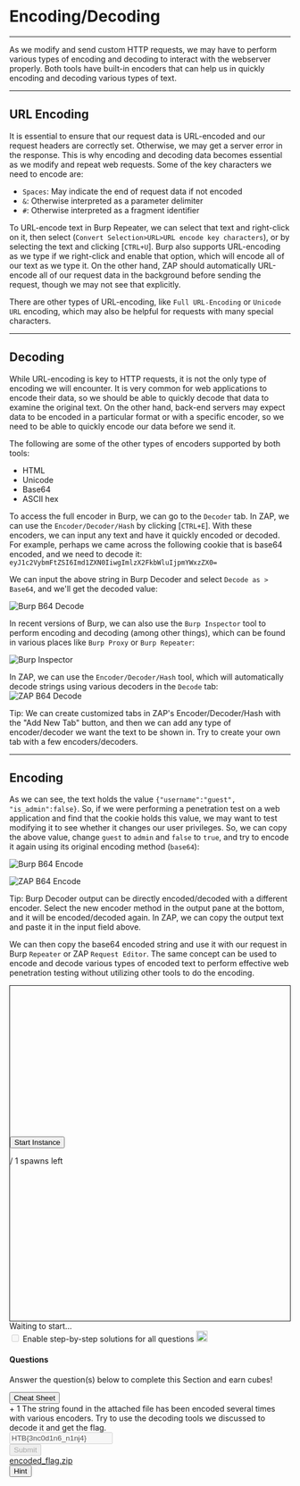 
<h1>Encoding/Decoding</h1>
<hr/>
<p>As we modify and send custom HTTP requests, we may have to perform various types of encoding and decoding to interact with the webserver properly. Both tools have built-in encoders that can help us in quickly encoding and decoding various types of text.</p>
<hr/>
<h2>URL Encoding</h2>
<p>It is essential to ensure that our request data is URL-encoded and our request headers are correctly set. Otherwise, we may get a server error in the response. This is why encoding and decoding data becomes essential as we modify and repeat web requests. Some of the key characters we need to encode are:</p>
<ul>
<li>
<code>Spaces</code>: May indicate the end of request data if not encoded</li>
<li>
<code>&amp;</code>: Otherwise interpreted as a parameter delimiter</li>
<li>
<code>#</code>: Otherwise interpreted as a fragment identifier</li>
</ul>
<p>To URL-encode text in Burp Repeater, we can select that text and right-click on it, then select (<code>Convert Selection&gt;URL&gt;URL encode key characters</code>), or by selecting the text and clicking [<code>CTRL+U</code>]. Burp also supports URL-encoding as we type if we right-click and enable that option, which will encode all of our text as we type it. On the other hand, ZAP should automatically URL-encode all of our request data in the background before sending the request, though we may not see that explicitly.</p>
<p>There are other types of URL-encoding, like <code>Full URL-Encoding</code> or <code>Unicode URL</code> encoding, which may also be helpful for requests with many special characters.</p>
<hr/>
<h2>Decoding</h2>
<p>While URL-encoding is key to HTTP requests, it is not the only type of encoding we will encounter. It is very common for web applications to encode their data, so we should be able to quickly decode that data to examine the original text. On the other hand, back-end servers may expect data to be encoded in a particular format or with a specific encoder, so we need to be able to quickly encode our data before we send it.</p>
<p>The following are some of the other types of encoders supported by both tools:</p>
<ul>
<li>HTML</li>
<li>Unicode</li>
<li>Base64</li>
<li>ASCII hex</li>
</ul>
<p>To access the full encoder in Burp, we can go to the <code>Decoder</code> tab. In ZAP, we can use the <code>Encoder/Decoder/Hash</code> by clicking [<code>CTRL+E</code>]. With these encoders, we can input any text and have it quickly encoded or decoded. For example, perhaps we came across the following cookie that is base64 encoded, and we need to decode it: <code>eyJ1c2VybmFtZSI6Imd1ZXN0IiwgImlzX2FkbWluIjpmYWxzZX0=</code></p>
<p>We can input the above string in Burp Decoder and select <code>Decode as &gt; Base64</code>, and we'll get the decoded value:</p>
<p><img alt="Burp B64 Decode" src="https://academy.hackthebox.com/storage/modules/110/burp_b64_decode.jpg"/></p>
<p>In recent versions of Burp, we can also use the <code>Burp Inspector</code> tool to perform encoding and decoding (among other things), which can be found in various places like <code>Burp Proxy</code> or <code>Burp Repeater</code>:</p>
<p><img alt="Burp Inspector" src="https://academy.hackthebox.com/storage/modules/110/burp_inspector.jpg"/></p>
<p>In ZAP, we can use the <code>Encoder/Decoder/Hash</code> tool, which will automatically decode strings using various decoders in the <code>Decode</code> tab:
<img alt="ZAP B64 Decode" src="https://academy.hackthebox.com/storage/modules/110/zap_b64_decode.jpg"/></p>
<div class="card bg-light">
<div class="card-body">
<p class="mb-0">Tip: We can create customized tabs in ZAP's Encoder/Decoder/Hash with the "Add New Tab" button, and then we can add any type of encoder/decoder we want the text to be shown in. Try to create your own tab with a few encoders/decoders.</p>
</div>
</div>
<hr/>
<h2>Encoding</h2>
<p>As we can see, the text holds the value <code>{"username":"guest", "is_admin":false}</code>. So, if we were performing a penetration test on a web application and find that the cookie holds this value, we may want to test modifying it to see whether it changes our user privileges. So, we can copy the above value, change <code>guest</code> to <code>admin</code> and <code>false</code> to <code>true</code>, and try to encode it again using its original encoding method (<code>base64</code>):</p>
<p><img alt="Burp B64 Encode" src="https://academy.hackthebox.com/storage/modules/110/burp_b64_encode.jpg"/></p>
<p><img alt="ZAP B64 Encode" src="https://academy.hackthebox.com/storage/modules/110/zap_b64_encode.jpg"/></p>
<div class="card bg-light">
<div class="card-body">
<p class="mb-0">Tip: Burp Decoder output can be directly encoded/decoded with a different encoder. Select the new encoder method in the output pane at the bottom, and it will be encoded/decoded again. In ZAP, we can copy the output text and paste it in the input field above.</p>
</div>
</div>
<p>We can then copy the base64 encoded string and use it with our request in Burp <code>Repeater</code> or ZAP <code>Request Editor</code>. The same concept can be used to encode and decode various types of encoded text to perform effective web penetration testing without utilizing other tools to do the encoding.</p>
<div class="mb-5 pwnbox-select-card"></div>
<div id="screen" style="height: 600px; border: 1px solid;">
<div class="screenPlaceholder">
<div class="instanceLoading" style="display: none;">
<h1 class="text-center" style="margin-top: 270px;"><i class="fa fa-circle-notch fa-spin"></i>
</h1>
<div class="text-center">Instance is starting...</div>
</div>
<div class="instanceTerminating" style="display: none;">
<h1 class="text-center" style="margin-top: 270px;"><i class="fa fa-circle-notch fa-spin"></i>
</h1>
<div class="text-center">Terminating instance...</div>
</div>
<div class="row instanceStart max-width-canvas">
<div class="col-4"></div>
<div class="col-4">
<button class="startInstanceBtn btn btn-success text-light btn-lg btn-block" style="margin-top: 270px;">Start Instance
                            </button>
<p class="text-center mt-2 font-size-13 font-secondary">
<span class="text-success spawnsLeft">
<i class="fal fa-infinity"></i>
</span> / 1 spawns left
                            </p>
</div>
<div class="col-4"></div>
</div>
</div>
</div>
<div class="row align-center justify-center my-4">
<div class="col-5 justify-start">
<button class="instance-button fullScreenBtn btn btn-light btn-sm float-left" style="display:none;" target="_blank"><i class="fad fa-expand text-success mr-1"></i>  Full Screen
                    </button>
<button class="instance-button terminateInstanceBtn btn btn-light btn-sm ml-2" style="display:none;"><i class="fad fa-times text-danger"></i>  Terminate
                    </button>
<button class="instance-button resetInstanceBtn btn btn-light btn-sm ml-1" style="display:none;"><i class="fad fa-sync text-warning mr-2"></i>  Reset
                    </button>
<div class="btn-group" role="group">
<button class="instance-button extendInstanceBtn btn btn-light btn-sm ml-1" style="display:none;cursor: default;">Life Left:
                            <span class="lifeLeft"></span>m
                        </button>
<button class="extendInstanceBtn extendInstanceBtnClicker btn btn-light btn-sm" data-title="Extend Life" data-toggle="tooltip" style="display:none;"><i class="fa fa-plus text-success"></i></button>
</div>
</div>
<div class="col-7 justify-end pt-2 pr-2 font-size-small text-right" id="statusText">Waiting to
                    start...
                </div>
</div>
<div class="d-inline-block mb-2 solutionSettings solutionSettingsOffsets" id="solutionsModuleSetting">
<div class="border border-secondary p-2 rounded">
<div class="custom-control custom-switch d-flex">
<input class="custom-control-input" disabled="" id="showSolutionsModuleSetting" type="checkbox"/>
<label class="custom-control-label font-size-14 font-weight-normal text-white" for="showSolutionsModuleSetting">
                                Enable step-by-step solutions for all questions
                            </label>
<span aria-hidden="true" class="cursor-pointer font-size-14 ml-1 mr-1 text-white" data-content="Access to this feature is exclusive to annual subscribers. To acquire an annual subscription, kindly proceed by clicking &lt;a href='/billing'&gt;here&lt;/a&gt;." data-html="true" data-placement="top" data-toggle="popover" data-trigger="click" title="Activate Solutions">
<i class="fa fa-info-circle font-size-12"></i>
</span>
<img alt="sparkles-icon-decoration" class="ml-2 w-auto sparkles-icon" height="20" src="/images/sparkles-solid.svg">
</img></div>
</div>
</div>
<div class="card" id="questionsDiv">
<div class="card-body">
<div class="row">
<div class="col-9">
<h4 class="card-title mt-0 font-size-medium">Questions</h4>
<p class="card-title-desc font-size-large font-size-15">Answer the question(s) below
                                to complete this Section and earn cubes!</p>
</div>
<div class="col-3 text-right float-right">
<button class="btn btn-light bg-color-blue-nav mt-2 w-100 d-flex align-items-center" data-target="#cheatSheetModal" data-toggle="modal">
<div><i class="fad fa-file-alt mr-2"></i></div>
<div class="text-center w-100 ml-1">Cheat Sheet</div>
</button>
</div>
</div>
<div>
<div>
<label class="module-question" for="709"><span class="badge badge-soft-dark font-size-14 mr-2">+ 1 <i class="fad fa-cube text-success"></i></span> The string found in the attached file has been encoded several times with various encoders. Try to use the decoding tools we discussed to decode it and get the flag.
                            </label>
<div class="row">
<div class="col-lg-12 mb-4">
<input class="form-control text-success" disabled="true" type="text" value="HTB{3nc0d1n6_n1nj4}"/>
</div>
<div class="d-flex justify-content-end w-100 mr-3">
<div class="mb-4 mr-1 d-flex align-items-center">
<button class="btn btn-primary btn-block btnAnswer" data-question-id="709" disabled="true" id="btnAnswer709">
<div class="submit-button-text">
<i class="fad fa-flag-checkered mr-2"></i> Submit
                                            </div>
<div class="submit-button-loader mx-4 d-none">
<i class="fa fa-circle-notch fa-spin"></i>
</div>
</button>
</div>
<div class="mb-4 mr-1">
<a class="btn btn-outline-success btn-block" href="/storage/modules/110/encoded_flag.zip"><i class="fas fa-download mr-2"></i> encoded_flag.zip
                                        </a>
</div>
<div class="mb-4 mr-1">
<button class="btn btn-outline-warning btn-block" data-target="#hint709" data-toggle="modal" id="hintBtn709"><i class="fad fa-life-ring mr-2"></i> Hint
                                        </button>
</div>
</div>
</div>
<div class="">
</div>
</div>
</div>
</div>
</div>
